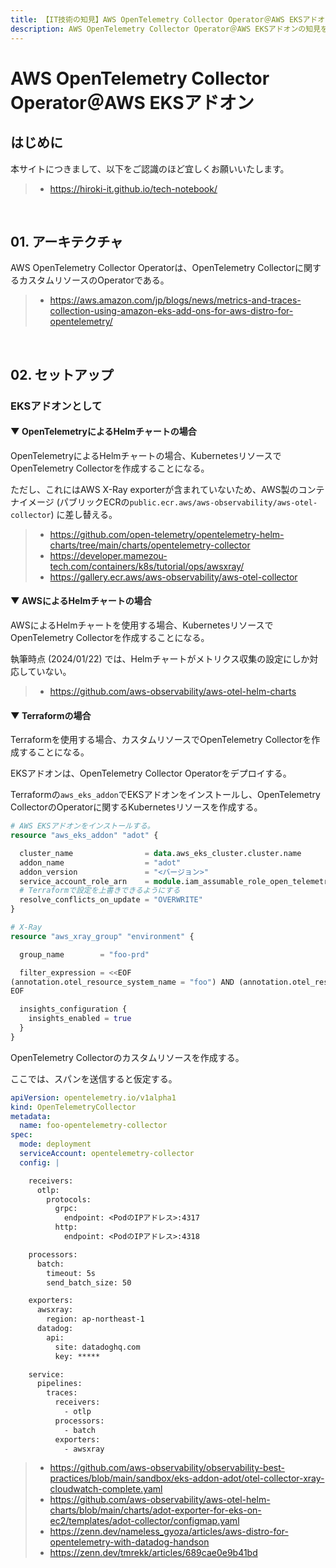 ```yaml
---
title: 【IT技術の知見】AWS OpenTelemetry Collector Operator＠AWS EKSアドオン
description: AWS OpenTelemetry Collector Operator＠AWS EKSアドオンの知見を記録しています。
---
```


# AWS OpenTelemetry Collector Operator＠AWS EKSアドオン

## はじめに

本サイトにつきまして、以下をご認識のほど宜しくお願いいたします。

> - https://hiroki-it.github.io/tech-notebook/

<br>

## 01. アーキテクチャ

AWS OpenTelemetry Collector Operatorは、OpenTelemetry Collectorに関するカスタムリソースのOperatorである。

> - https://aws.amazon.com/jp/blogs/news/metrics-and-traces-collection-using-amazon-eks-add-ons-for-aws-distro-for-opentelemetry/

<br>

## 02. セットアップ

### EKSアドオンとして

#### ▼ OpenTelemetryによるHelmチャートの場合

OpenTelemetryによるHelmチャートの場合、KubernetesリソースでOpenTelemetry Collectorを作成することになる。

ただし、これにはAWS X-Ray exporterが含まれていないため、AWS製のコンテナイメージ (パブリックECRの`public.ecr.aws/aws-observability/aws-otel-collector`) に差し替える。

> - https://github.com/open-telemetry/opentelemetry-helm-charts/tree/main/charts/opentelemetry-collector
> - https://developer.mamezou-tech.com/containers/k8s/tutorial/ops/awsxray/
> - https://gallery.ecr.aws/aws-observability/aws-otel-collector

#### ▼ AWSによるHelmチャートの場合

AWSによるHelmチャートを使用する場合、KubernetesリソースでOpenTelemetry Collectorを作成することになる。

執筆時点 (2024/01/22) では、Helmチャートがメトリクス収集の設定にしか対応していない。

> - https://github.com/aws-observability/aws-otel-helm-charts

#### ▼ Terraformの場合

Terraformを使用する場合、カスタムリソースでOpenTelemetry Collectorを作成することになる。

EKSアドオンは、OpenTelemetry Collector Operatorをデプロイする。

Terraformの`aws_eks_addon`でEKSアドオンをインストールし、OpenTelemetry CollectorのOperatorに関するKubernetesリソースを作成する。

```terraform
# AWS EKSアドオンをインストールする。
resource "aws_eks_addon" "adot" {

  cluster_name                = data.aws_eks_cluster.cluster.name
  addon_name                  = "adot"
  addon_version               = "<バージョン>"
  service_account_role_arn    = module.iam_assumable_role_open_telemetry_operator[0].iam_role_arn
  # Terraformで設定を上書きできるようにする
  resolve_conflicts_on_update = "OVERWRITE"
}

# X-Ray
resource "aws_xray_group" "environment" {

  group_name        = "foo-prd"

  filter_expression = <<EOF
(annotation.otel_resource_system_name = "foo") AND (annotation.otel_resource_environment = "prd")
EOF

  insights_configuration {
    insights_enabled = true
  }
}
```

OpenTelemetry Collectorのカスタムリソースを作成する。

ここでは、スパンを送信すると仮定する。

```yaml
apiVersion: opentelemetry.io/v1alpha1
kind: OpenTelemetryCollector
metadata:
  name: foo-opentelemetry-collector
spec:
  mode: deployment
  serviceAccount: opentelemetry-collector
  config: |

    receivers:
      otlp:
        protocols:
          grpc:
            endpoint: <PodのIPアドレス>:4317
          http:
            endpoint: <PodのIPアドレス>:4318

    processors:
      batch:
        timeout: 5s
        send_batch_size: 50

    exporters:
      awsxray:
        region: ap-northeast-1
      datadog:
        api:
          site: datadoghq.com
          key: *****

    service:
      pipelines:
        traces:
          receivers:
            - otlp
          processors: 
            - batch
          exporters: 
            - awsxray
```

> - https://github.com/aws-observability/observability-best-practices/blob/main/sandbox/eks-addon-adot/otel-collector-xray-cloudwatch-complete.yaml
> - https://github.com/aws-observability/aws-otel-helm-charts/blob/main/charts/adot-exporter-for-eks-on-ec2/templates/adot-collector/configmap.yaml
> - https://zenn.dev/nameless_gyoza/articles/aws-distro-for-opentelemetry-with-datadog-handson
> - https://zenn.dev/tmrekk/articles/689cae0e9b41bd

<br>
